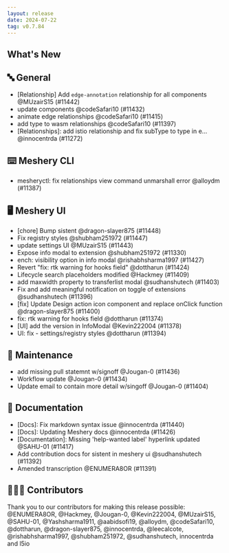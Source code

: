 ```yaml
---
layout: release
date: 2024-07-22
tag: v0.7.84
---
```


## What's New
## 🔤 General
- [Relationship] Add `edge-annotation` relationship for all components @MUzairS15 (#11442)
- update components @codeSafari10 (#11432)
- animate edge relationships @codeSafari10 (#11415)
- add type to wasm relationships @codeSafari10 (#11397)
- \[Relationships\]: add istio relationship and fix subType to type  in e… @innocentrda (#11272)

## ⌨️ Meshery CLI

- mesheryctl: fix relationships view command unmarshall error @alloydm (#11387)

## 🖥 Meshery UI

- [chore] Bump sistent @dragon-slayer875 (#11448)
- Fix registry styles @shubham251972 (#11447)
- update settings UI @MUzairS15 (#11443)
- Expose info modal to extension @shubham251972 (#11330)
- ench: visibility option in info modal @rishabhsharma1997 (#11427)
- Revert "fix: rtk warning for hooks field" @dottharun (#11424)
- Lifecycle search placeholders modified @Hackmey (#11409)
- add maxwidth property to transferlist modal @sudhanshutech (#11403)
- Fix and add meaningful notification on toggle of extensions @sudhanshutech (#11396)
- [fix] Update Design action icon component and replace onClick function @dragon-slayer875 (#11400)
- fix: rtk warning for hooks field @dottharun (#11374)
- [UI] add the version in InfoModal @Kevin222004 (#11378)
- UI: fix - settings/registry styles @dottharun (#11394)

## 🧰 Maintenance

- add missing pull statemnt w/signoff @Jougan-0 (#11436)
- Workflow update @Jougan-0 (#11434)
- Update email to contain more detail w/singoff @Jougan-0 (#11404)

## 📖 Documentation

- \[Docs\]: Fix markdown syntax issue @innocentrda (#11440)
- \[Docs\]: Updating Meshery docs @innocentrda (#11426)
- \[Documentation\]: Missing 'help-wanted label' hyperlink updated @SAHU-01 (#11417)
- Add contribution docs for sistent in meshery ui @sudhanshutech (#11392)
- Amended transcription @ENUMERA8OR (#11391)

## 👨🏽‍💻 Contributors

Thank you to our contributors for making this release possible:
@ENUMERA8OR, @Hackmey, @Jougan-0, @Kevin222004, @MUzairS15, @SAHU-01, @Yashsharma1911, @aabidsofi19, @alloydm, @codeSafari10, @dottharun, @dragon-slayer875, @innocentrda, @leecalcote, @rishabhsharma1997, @shubham251972, @sudhanshutech, innocentrda and l5io
